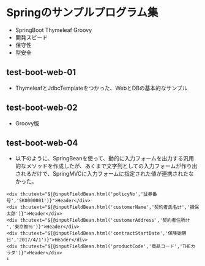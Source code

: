 Springのサンプルプログラム集
========================


* SpringBoot Thymeleaf Groovy
* 開発スピード
* 保守性
* 型安全

test-boot-web-01
-------------------

* ThymeleafとJdbcTemplateをつかった、WebとDBの基本的なサンプル

test-boot-web-02
-------------------

* Groovy版


test-boot-web-04
------------------
* 以下のように、SpringBeanを使って、動的に入力フォームを出力する汎用的なメソッドを作成したが、あくまで文字列としての入力フォームが作り出されるだけで、SpringMVCに入力フォームに指定された値が連携されたなかった。

```
<div th:utext="${@inputFieldBean.html('policyNo','証券番号','SK0000001')}">Header</div>
<div th:utext="${@inputFieldBean.html('customerName','契約者氏名ｶﾅ','損保太郎')}">Header</div>
<div th:utext="${@inputFieldBean.html('customerAddress','契約者住所ｶﾅ ','東京都％')}">Header</div>
<div th:utext="${@inputFieldBean.html('contractStartDate','保険始期日','2017/4/1')}">Header</div>
<div th:utext="${@inputFieldBean.html('productCode','商品コード','THEカラダ')}">Header</div>
↓

```
